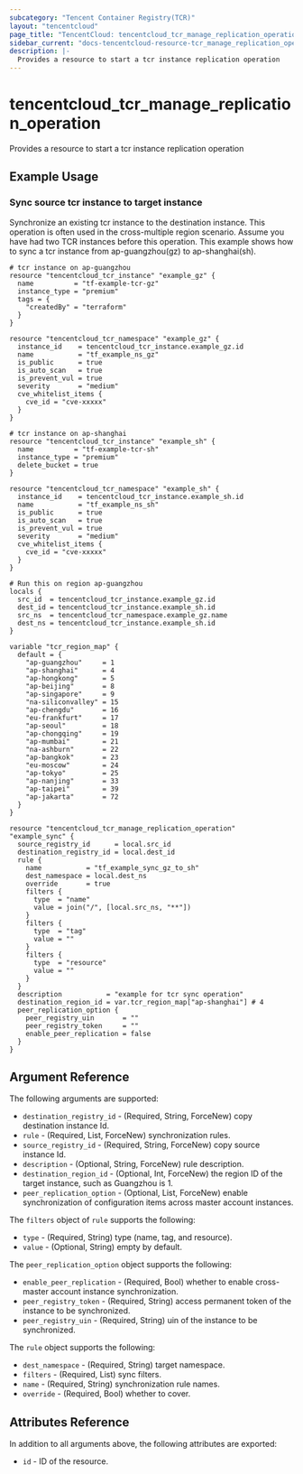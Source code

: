 ```yaml
---
subcategory: "Tencent Container Registry(TCR)"
layout: "tencentcloud"
page_title: "TencentCloud: tencentcloud_tcr_manage_replication_operation"
sidebar_current: "docs-tencentcloud-resource-tcr_manage_replication_operation"
description: |-
  Provides a resource to start a tcr instance replication operation
---
```


# tencentcloud_tcr_manage_replication_operation

Provides a resource to start a tcr instance replication operation

## Example Usage

### Sync source tcr instance to target instance

Synchronize an existing tcr instance to the destination instance. This operation is often used in the cross-multiple region scenario.
Assume you have had two TCR instances before this operation. This example shows how to sync a tcr instance from ap-guangzhou(gz) to ap-shanghai(sh).

```hcl
# tcr instance on ap-guangzhou
resource "tencentcloud_tcr_instance" "example_gz" {
  name          = "tf-example-tcr-gz"
  instance_type = "premium"
  tags = {
    "createdBy" = "terraform"
  }
}

resource "tencentcloud_tcr_namespace" "example_gz" {
  instance_id    = tencentcloud_tcr_instance.example_gz.id
  name           = "tf_example_ns_gz"
  is_public      = true
  is_auto_scan   = true
  is_prevent_vul = true
  severity       = "medium"
  cve_whitelist_items {
    cve_id = "cve-xxxxx"
  }
}

# tcr instance on ap-shanghai
resource "tencentcloud_tcr_instance" "example_sh" {
  name          = "tf-example-tcr-sh"
  instance_type = "premium"
  delete_bucket = true
}

resource "tencentcloud_tcr_namespace" "example_sh" {
  instance_id    = tencentcloud_tcr_instance.example_sh.id
  name           = "tf_example_ns_sh"
  is_public      = true
  is_auto_scan   = true
  is_prevent_vul = true
  severity       = "medium"
  cve_whitelist_items {
    cve_id = "cve-xxxxx"
  }
}
```



```hcl
# Run this on region ap-guangzhou
locals {
  src_id  = tencentcloud_tcr_instance.example_gz.id
  dest_id = tencentcloud_tcr_instance.example_sh.id
  src_ns  = tencentcloud_tcr_namespace.example_gz.name
  dest_ns = tencentcloud_tcr_instance.example_sh.id
}

variable "tcr_region_map" {
  default = {
    "ap-guangzhou"     = 1
    "ap-shanghai"      = 4
    "ap-hongkong"      = 5
    "ap-beijing"       = 8
    "ap-singapore"     = 9
    "na-siliconvalley" = 15
    "ap-chengdu"       = 16
    "eu-frankfurt"     = 17
    "ap-seoul"         = 18
    "ap-chongqing"     = 19
    "ap-mumbai"        = 21
    "na-ashburn"       = 22
    "ap-bangkok"       = 23
    "eu-moscow"        = 24
    "ap-tokyo"         = 25
    "ap-nanjing"       = 33
    "ap-taipei"        = 39
    "ap-jakarta"       = 72
  }
}

resource "tencentcloud_tcr_manage_replication_operation" "example_sync" {
  source_registry_id      = local.src_id
  destination_registry_id = local.dest_id
  rule {
    name           = "tf_example_sync_gz_to_sh"
    dest_namespace = local.dest_ns
    override       = true
    filters {
      type  = "name"
      value = join("/", [local.src_ns, "**"])
    }
    filters {
      type  = "tag"
      value = ""
    }
    filters {
      type  = "resource"
      value = ""
    }
  }
  description           = "example for tcr sync operation"
  destination_region_id = var.tcr_region_map["ap-shanghai"] # 4
  peer_replication_option {
    peer_registry_uin       = ""
    peer_registry_token     = ""
    enable_peer_replication = false
  }
}
```

## Argument Reference

The following arguments are supported:

* `destination_registry_id` - (Required, String, ForceNew) copy destination instance Id.
* `rule` - (Required, List, ForceNew) synchronization rules.
* `source_registry_id` - (Required, String, ForceNew) copy source instance Id.
* `description` - (Optional, String, ForceNew) rule description.
* `destination_region_id` - (Optional, Int, ForceNew) the region ID of the target instance, such as Guangzhou is 1.
* `peer_replication_option` - (Optional, List, ForceNew) enable synchronization of configuration items across master account instances.

The `filters` object of `rule` supports the following:

* `type` - (Required, String) type (name, tag, and resource).
* `value` - (Optional, String) empty by default.

The `peer_replication_option` object supports the following:

* `enable_peer_replication` - (Required, Bool) whether to enable cross-master account instance synchronization.
* `peer_registry_token` - (Required, String) access permanent token of the instance to be synchronized.
* `peer_registry_uin` - (Required, String) uin of the instance to be synchronized.

The `rule` object supports the following:

* `dest_namespace` - (Required, String) target namespace.
* `filters` - (Required, List) sync filters.
* `name` - (Required, String) synchronization rule names.
* `override` - (Required, Bool) whether to cover.

## Attributes Reference

In addition to all arguments above, the following attributes are exported:

* `id` - ID of the resource.



